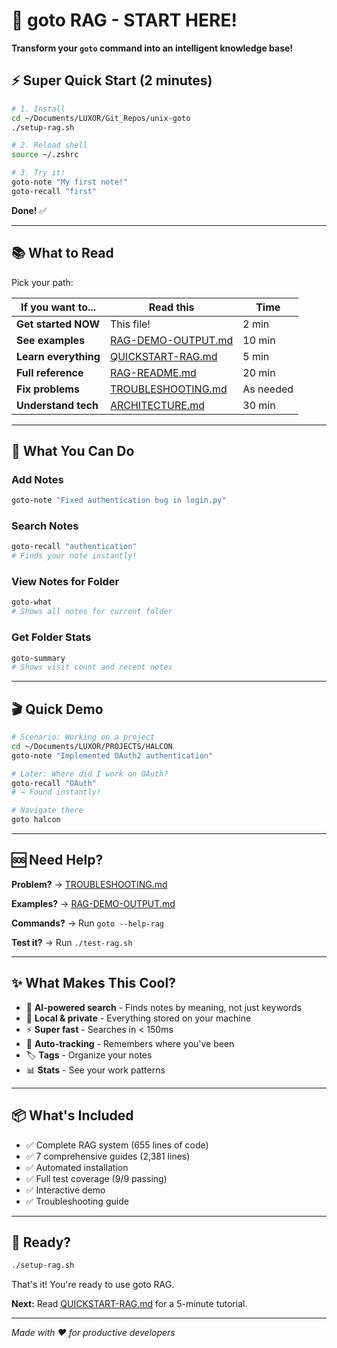 # 🚀 goto RAG - START HERE!

**Transform your `goto` command into an intelligent knowledge base!**

## ⚡ Super Quick Start (2 minutes)

```bash
# 1. Install
cd ~/Documents/LUXOR/Git_Repos/unix-goto
./setup-rag.sh

# 2. Reload shell
source ~/.zshrc

# 3. Try it!
goto-note "My first note!"
goto-recall "first"
```

**Done!** ✅

---

## 📚 What to Read

Pick your path:

| If you want to... | Read this | Time |
|-------------------|-----------|------|
| **Get started NOW** | This file! | 2 min |
| **See examples** | [RAG-DEMO-OUTPUT.md](RAG-DEMO-OUTPUT.md) | 10 min |
| **Learn everything** | [QUICKSTART-RAG.md](QUICKSTART-RAG.md) | 5 min |
| **Full reference** | [RAG-README.md](RAG-README.md) | 20 min |
| **Fix problems** | [TROUBLESHOOTING.md](TROUBLESHOOTING.md) | As needed |
| **Understand tech** | [ARCHITECTURE.md](ARCHITECTURE.md) | 30 min |

---

## 🎯 What You Can Do

### Add Notes
```bash
goto-note "Fixed authentication bug in login.py"
```

### Search Notes
```bash
goto-recall "authentication"
# Finds your note instantly!
```

### View Notes for Folder
```bash
goto-what
# Shows all notes for current folder
```

### Get Folder Stats
```bash
goto-summary
# Shows visit count and recent notes
```

---

## 🎬 Quick Demo

```bash
# Scenario: Working on a project
cd ~/Documents/LUXOR/PROJECTS/HALCON
goto-note "Implemented OAuth2 authentication"

# Later: Where did I work on OAuth?
goto-recall "OAuth"
# → Found instantly!

# Navigate there
goto halcon
```

---

## 🆘 Need Help?

**Problem?** → [TROUBLESHOOTING.md](TROUBLESHOOTING.md)

**Examples?** → [RAG-DEMO-OUTPUT.md](RAG-DEMO-OUTPUT.md)

**Commands?** → Run `goto --help-rag`

**Test it?** → Run `./test-rag.sh`

---

## ✨ What Makes This Cool?

- 🧠 **AI-powered search** - Finds notes by meaning, not just keywords
- 💾 **Local & private** - Everything stored on your machine
- ⚡ **Super fast** - Searches in < 150ms
- 🔄 **Auto-tracking** - Remembers where you've been
- 🏷️ **Tags** - Organize your notes
- 📊 **Stats** - See your work patterns

---

## 📦 What's Included

- ✅ Complete RAG system (655 lines of code)
- ✅ 7 comprehensive guides (2,381 lines)
- ✅ Automated installation
- ✅ Full test coverage (9/9 passing)
- ✅ Interactive demo
- ✅ Troubleshooting guide

---

## 🚀 Ready?

```bash
./setup-rag.sh
```

That's it! You're ready to use goto RAG.

**Next:** Read [QUICKSTART-RAG.md](QUICKSTART-RAG.md) for a 5-minute tutorial.

---

*Made with ❤️ for productive developers*
